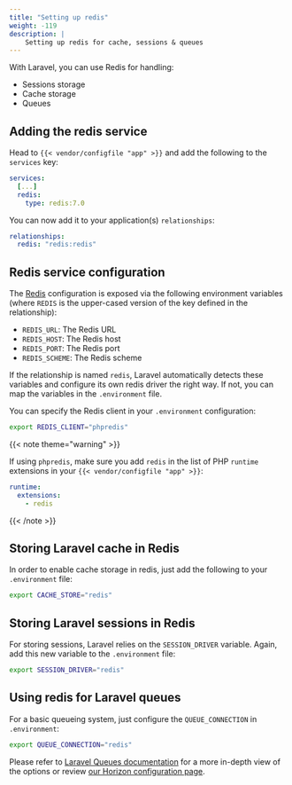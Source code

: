 ```yaml
---
title: "Setting up redis"
weight: -119
description: |
    Setting up redis for cache, sessions & queues
---
```


With Laravel, you can use Redis for handling:

- Sessions storage
- Cache storage
- Queues

## Adding the redis service

Head to `{{< vendor/configfile "app" >}}` and add the following to the `services` key:

```yaml {configFile="app"}
services:
  [...]
  redis:
    type: redis:7.0
```

You can now add it to your application(s) `relationships`:

```yaml {configFile="app"}
relationships:
  redis: "redis:redis"
```

## Redis service configuration

The [Redis](/add-services/redis) configuration is exposed via the following environment variables
(where `REDIS` is the upper-cased version of the key defined in the relationship):

- `REDIS_URL`: The Redis URL
- `REDIS_HOST`: The Redis host
- `REDIS_PORT`: The Redis port
- `REDIS_SCHEME`: The Redis scheme

If the relationship is named `redis`, Laravel automatically detects these variables and configure its own redis driver the right way.
If not, you can map the variables in the `.environment` file.

You can specify the Redis client in your `.environment` configuration:

```bash  {configFile="env"}
export REDIS_CLIENT="phpredis"
```

{{< note theme="warning" >}}

If using `phpredis`, make sure you add `redis` in the list of PHP `runtime` extensions in your `{{< vendor/configfile "app" >}}`:

```yaml {configFile="app"}
runtime:
  extensions:
    - redis
```

{{< /note >}}

## Storing Laravel cache in Redis

In order to enable cache storage in redis, just add the following to your `.environment` file:

```bash  {configFile="env"}
export CACHE_STORE="redis"
```

## Storing Laravel sessions in Redis

For storing sessions, Laravel relies on the `SESSION_DRIVER` variable. Again, add this new variable to the `.environment` file:

```bash  {configFile="env"}
export SESSION_DRIVER="redis"
```

## Using redis for Laravel queues

For a basic queueing system, just configure the `QUEUE_CONNECTION` in `.environment`:

```bash  {configFile="env"}
export QUEUE_CONNECTION="redis"
```

Please refer to [Laravel Queues documentation](https://laravel.com/docs/master/queues) for a more in-depth view of the options or review [our Horizon configuration page](./laravel-horizon).
